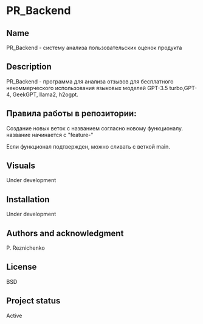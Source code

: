 # PR_Backend

## Name
PR_Backend - систему анализа пользовательских оценок продукта
## Description
PR_Backend - программа для анализа отзывов для бесплатного некоммерческого использования языковых моделей GPT-3.5 turbo,GPT-4, GeekGPT, llama2, h2ogpt.

## Правила работы в репозитории:
Создание новых веток с названием согласно новому функционалу. название начинается с "feature-"

Если функционал подтвержден, можно сливать с веткой main.

## Visuals
Under development

## Installation
Under development

## Authors and acknowledgment
P. Reznichenko
## License
BSD

## Project status
Active
